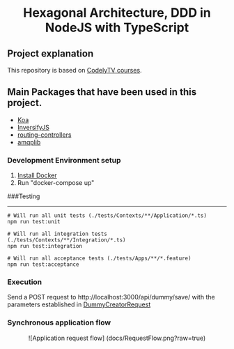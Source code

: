 <h1 align="center">
    Hexagonal Architecture, DDD in NodeJS with TypeScript
</h1>

## Project explanation
This repository is based on [CodelyTV courses](https://github.com/CodelyTV/).

## Main Packages that have been used in this project.
<ul>
  <li><a href="https://koajs.com/">Koa</a></li>
  <li><a href="https://github.com/inversify/InversifyJS">InversifyJS</a></li>
  <li><a href="https://www.npmjs.com/package/routing-controllers">routing-controllers</a></li>
  <li><a href="https://www.npmjs.com/package/amqplib">amqplib</a></li>
</ul>

### Development Environment setup
<ol>
  <li><a href="https://www.docker.com/get-started"> Install Docker</a></li>
  <li>Run "docker-compose up"</li>
</ol>

###Testing<hr>
```
# Will run all unit tests (./tests/Contexts/**/Application/*.ts)
npm run test:unit

# Will run all integration tests (./tests/Contexts/**/Integration/*.ts)
npm run test:integration

# Will run all acceptance tests (./tests/Apps/**/*.feature)
npm run test:acceptance 
```


### Execution
Send a POST request to http://localhost:3000/api/dummy/save/ with the parameters established in [DummyCreatorRequest](src/Contexts/MyApp/Dummy/Application/Create/DummyCreatorRequest.ts)

### Synchronous application flow

<p align="center">
  ![Application request flow]
    (docs/RequestFlow.png?raw=true)
</p>

